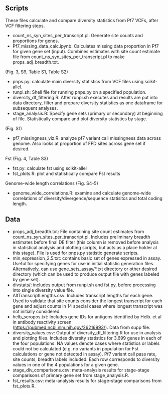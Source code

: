 ## Scripts
These files calculate and compare diversity statistics from Pf7 VCFs, after VCF filtering steps. 

- count_ns_syn_sites_per_transcript.pl: Generate site counts and proportions for genes. 
- Pf7_missing_data_calc.ipynb: Calculates missing data proportion in Pf7 for given gene set (input). Combines estimates with site count estimate file from count_ns_syn_sites_per_transcript.pl to make props_adj_breadth.txt. 

(Fig. 3, S9, Table S1, Table S2)
- pnps.py: calculate main diversity statistics from VCF files using scikit-allel.
- runpi.sh: Shell file for running pnps.py on a specified population.
- diversity_df_filtering.R: After runpi.sh executes and results are put into data directory, filter and prepare diversity statistics as one dataframe for subsequent analyses. 
- stage_analysis.R: Specify gene sets (primary or secondary) at beginning of file. Statistically compare and plot diversity statistics by stage. 

(Fig. S1)
- pf7_missingness_viz.R: analyze pf7 variant call missingness data across genome. Also looks at proportion of FFD sites across gene set if desired. 

Fst (Fig. 4, Table S3)
- fst.py: calculate fst using scikit-allel
- fst_plots.R: plot and statistically compare Fst results 

Genome-wide length correlations (Fig. S4-5)
- genome_wide_correlations.R: examine and calculate genome-wide correlations of diversity/divergence/sequence statisitcs and total coding length.

## Data
- props_adj_breadth.txt: File containing site count estimates from count_ns_syn_sites_per_transcript.pl. Includes preliminary breadth estimates before final DE filter (this column is removed before analysis in statistical analysis and plotting scripts, but acts as a place holder at this stage). File is used for pnps.py statistic generate scripts.
- min_expression_2.5.txt: contains basic set of genes expressed in assay. Useful for specifying genes for use in initial statistic generation files. Alternatively, can use gene_sets_assay/*.txt directory or other desired directory (which can be used to produce output file with genes labeled by gene set).
- divstats/: includes output from runpi.sh and fst.py, before processing into single diversity value file.
- AltTranscriptLengths.csv: Includes transcript lengths for each gene. Used to validate that site counts consider the longest transcript for each gene and adjust counts in 14 special cases where longest transcript was not initially considered.
- helb_seropos.txt: Includes gene IDs for antigens identified by Helb. et al in antibody reactivity screen (https://pubmed.ncbi.nlm.nih.gov/26216993/). Data from supp file. 
- diversity_values.csv: Output of diversity_df_filtering.R for use in analysis and plotting files. Includes diversity statistics for 3,699 genes in each of the four populations. NA values denote cases where statistics or labels could not be calculated (e.g. no variants in population for Fst calculations or gene not detected in assay). Pf7 variant call pass rate, site counts, breadth labels included. Each row corresponds to diversity values in one of the 4 populations for a given gene.
- stage_div_comparisons.csv: meta-analysis results for stage-stage comparisons of primary gene set from stage_analysis.R. 
- fst_results.csv: meta-analysis results for stage-stage comparisons from fst_plots.R.
